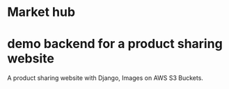 # Market hub 
# demo backend for a product sharing website
A product sharing  website with Django,  Images on AWS S3 Buckets.

